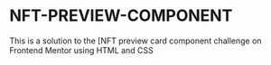 # NFT-PREVIEW-COMPONENT
This is a solution to the [NFT preview card component challenge on Frontend Mentor using HTML and CSS
